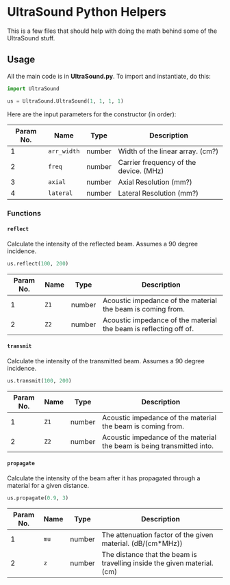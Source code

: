 # UltraSound Python Helpers

This is a few files that should help with doing the math behind some of the UltraSound stuff.

## Usage

All the main code is in **UltraSound.py**. To import and instantiate, do this:

```python
import UltraSound

us = UltraSound.UltraSound(1, 1, 1, 1)
```

Here are the input parameters for the constructor (in order):

| Param No. | Name        | Type   | Description                            |
|-----------|-------------|--------|----------------------------------------|
| 1         | `arr_width` | number | Width of the linear array. (cm?)       |
| 2         | `freq`      | number | Carrier frequency of the device. (MHz) |
| 3         | `axial`     | number | Axial Resolution (mm?)                 |
| 4         | `lateral`   | number | Lateral Resolution (mm?)               |

### Functions

#### `reflect`

Calculate the intensity of the reflected beam. Assumes a 90 degree incidence.

```python
us.reflect(100, 200)
```

| Param No. | Name | Type   | Description                                                       |
|-----------|------|--------|-------------------------------------------------------------------|
| 1         | `Z1` | number | Acoustic impedance of the material the beam is coming from.       |
| 2         | `Z2` | number | Acoustic impedance of the material the beam is reflecting off of. |

#### `transmit`

Calculate the intensity of the transmitted beam. Assumes a 90 degree incidence.

```python
us.transmit(100, 200)
```

| Param No. | Name | Type   | Description                                                            |
|-----------|------|--------|------------------------------------------------------------------------|
| 1         | `Z1` | number | Acoustic impedance of the material the beam is coming from.            |
| 2         | `Z2` | number | Acoustic impedance of the material the beam is being transmitted into. |

#### `propagate`

Calculate the intensity of the beam after it has propagated through a material for a given distance.

```python
us.propagate(0.9, 3)
```

| Param No. | Name | Type   | Description                                                              |
|-----------|------|--------|--------------------------------------------------------------------------|
| 1         | `mu` | number | The attenuation factor of the given material. (dB/(cm*MHz))              |
| 2         | `z`  | number | The distance that the beam is travelling inside the given material. (cm) |
